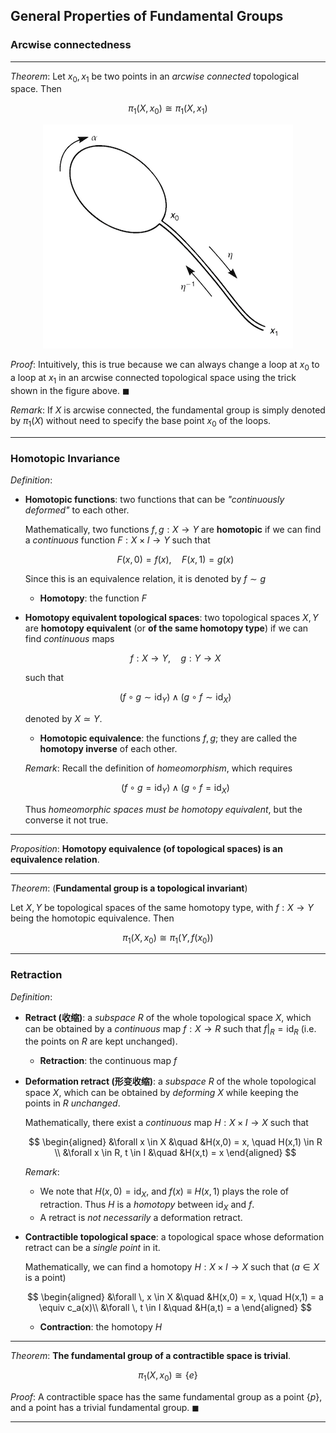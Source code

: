 ## General Properties of Fundamental Groups

### Arcwise connectedness

----

*Theorem*: Let $x_0, x_1$ be two points in an *arcwise connected* topological space. Then

$$
\pi_1(X, x_0) \cong \pi_1(X, x_1)
$$

<center>

![change_loop](Fig_4-6.png)

</center>

*Proof*: Intuitively, this is true because we can always change a loop at $x_0$ to a loop at $x_1$ in an arcwise connected topological space using the trick shown in the figure above. $\blacksquare$

*Remark*: If $X$ is arcwise connected, the fundamental group is simply denoted by $\pi_1(X)$ without need to specify the base point $x_0$ of the loops. 

----

### Homotopic Invariance

*Definition*:

- **Homotopic functions**: two functions that can be *"continuously deformed"* to each other. 
    
    Mathematically, two functions $f, g: X \rightarrow Y$ are **homotopic** if we can find a *continuous* function $F: X \times I \rightarrow Y$ such that

    $$
        F(x, 0) = f(x), \quad
        F(x, 1) = g(x)
    $$

    Since this is an equivalence relation, it is denoted by $f \sim g$
    
    - **Homotopy**: the function $F$

- **Homotopy equivalent topological spaces**: two topological spaces $X,Y$ are **homotopy equivalent** (or **of the same homotopy type**) if we can find *continuous* maps
    
    $$f: X \rightarrow Y, \quad g: Y \rightarrow X$$

    such that

    $$
    (f \circ g \sim \text{id}_Y) \land
    (g \circ f \sim \text{id}_X) 
    $$

    denoted by $X \simeq Y$.

    - **Homotopic equivalence**: the functions $f, g$; they are called the **homotopy inverse** of each other.

    *Remark*: Recall the definition of *homeomorphism*, which requires

    $$
    (f \circ g = \text{id}_Y) \land
    (g \circ f = \text{id}_X) 
    $$

    Thus *homeomorphic spaces must be homotopy equivalent*, but the converse it not true. 

----

*Proposition*: **Homotopy equivalence (of topological spaces) is an equivalence relation**. 

----

*Theorem*: (**Fundamental group is a topological invariant**)

Let $X, Y$ be topological spaces of the same homotopy type, with $f: X \rightarrow Y$ being the homotopic equivalence. Then

$$
\pi_1(X, x_0) \cong \pi_1(Y, f(x_0))
$$

----

### Retraction

*Definition*:

- **Retract (收缩)**: a *subspace* $R$ of the whole topological space $X$, which can be obtained by a *continuous* map $f: X \rightarrow R$ such that $f|_R = \text{id}_R$ (i.e. the points on $R$ are kept unchanged).

    - **Retraction**: the continuous map $f$

- **Deformation retract (形变收缩)**: a *subspace* $R$ of the whole topological space $X$, which can be obtained by *deforming* $X$ while keeping the points in $R$ *unchanged*.
    
    Mathematically, there exist a *continuous* map $H: X \times I \rightarrow X$ such that

    $$
    \begin{aligned}
        &\forall x \in X &\quad &H(x,0) = x, \quad H(x,1) \in R \\
        &\forall x \in R, t \in I &\quad &H(x,t) = x
    \end{aligned}
    $$

    *Remark*: 
    - We note that $H(x,0) = \text{id}_X$, and $f(x) \equiv H(x,1)$ plays the role of retraction. Thus $H$ is a *homotopy* between $\text{id}_X$ and $f$. 
    - A retract is *not necessarily* a deformation retract. 

- **Contractible topological space**: a topological space whose deformation retract can be a *single point* in it.

    Mathematically, we can find a homotopy $H: X \times I \rightarrow X$ such that ($a \in X$ is a point)

    $$
    \begin{aligned}
        &\forall \, x \in X &\quad &H(x,0) = x, \quad H(x,1) = a \equiv c_a(x)\\
        &\forall \, t \in I &\quad &H(a,t) = a
    \end{aligned}
    $$
    
    - **Contraction**: the homotopy $H$

----

*Theorem*: **The fundamental group of a contractible space is trivial**.

$$
\pi_1(X, x_0) \cong \{e\}
$$

*Proof*: A contractible space has the same fundamental group as a point $\{p\}$, and a point has a trivial fundamental group. $\blacksquare$

----
